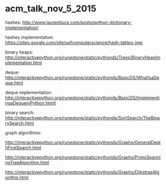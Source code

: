 # acm_talk_nov_5_2015

hashes: http://www.laurentluce.com/posts/python-dictionary-implementation/

hashes implementation: https://sites.google.com/site/usfcomputerscience/hash-tables-imp

binary heaps: http://interactivepython.org/runestone/static/pythonds/Trees/BinaryHeapImplementation.html

deque: http://interactivepython.org/runestone/static/pythonds/BasicDS/WhatIsaDeque.html

deque implementation: http://interactivepython.org/runestone/static/pythonds/BasicDS/ImplementingaDequeinPython.htmlt

binary search: http://interactivepython.org/runestone/static/pythonds/SortSearch/TheBinarySearch.html

graph algorithms:

http://interactivepython.org/runestone/static/pythonds/Graphs/GeneralDepthFirstSearch.html

http://interactivepython.org/runestone/static/pythonds/Graphs/PrimsSpanningTreeAlgorithm.html

http://interactivepython.org/runestone/static/pythonds/Graphs/DijkstrasAlgorithm.html


